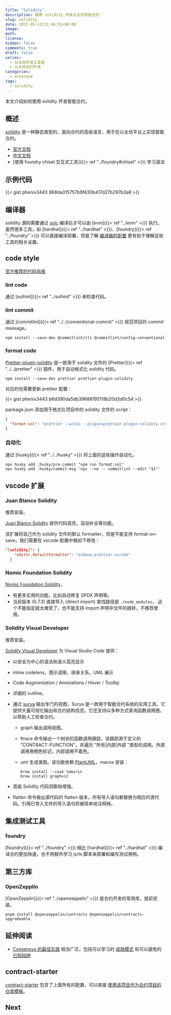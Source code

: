 ```yaml
---
title: "Solidity"
description: 使用 solidity 开发以太坊智能合约
slug: solidity
date: 2022-05-11T21:49:51+08:00
image:
math:
license:
hidden: false
comments: true
draft: false
series:
  - 以太坊开发工具链
  - 以太坊合约开发
categories:
  - ethereum
tags:
  - solidity
---
```


本文介绍如何使用 solidity 开发智能合约。

<!--more-->

## 概述

[solidity](https://soliditylang.org/) 是一种静态类型的、面向合约的高级语言，用于在以太坊平台上实现智能合约。

- [官方文档](https://docs.soliditylang.org/zh/latest/index.html)
- [中文文档](https://docs.soliditylang.org/zh/latest/)
- [使用 foundry chisel 交互式工具]({{< ref "../foundry#chisel" >}}) 学习语法

## 示例代码

{{< gist phenix3443 868da315757b9f430b417d27b297b3a6 >}}

## 编译器

solidity 源码需要通过 [solc](https://docs.soliditylang.org/zh/latest/installing-solidity.html) 编译后才可以由 [evm]({{< ref "../evm" >}}) 执行。虽然很多工具，如 [hardhat]({{< ref "../hardhat" >}})、[foundry]({{< ref "../foundry" >}}) 可以直接编译部署，但是了解 [编译器的配置](https://docs.soliditylang.org/zh/latest/using-the-compiler.html) 更有助于理解这些工具的相关设置。

## code style

[官方推荐的代码风格](https://docs.soliditylang.org/zh/latest/natspec-format.html#natspec)

### lint code

通过 [solhint]({{< ref "../solhint" >}}) 来检查代码。

### lint commit

通过 [commitlint]({{< ref "../../conventional-commit" >}}) 规范项目的 commit message。

```shell
npm install --save-dev @commitlint/cli @commitlint/config-conventional
```

### format code

[Prettier-plugin-solidity](https://github.com/prettier-solidity/prettier-plugin-solidity) 是一款用于 solidity 文件的 [Prettier]({{< ref "../../prettier" >}}) 插件，用于自动格式化 solidity 代码。

```shell
npm install --save-dev prettier prettier-plugin-solidity
```

对应的也需要更新 prettier 配置：

{{< gist phenix3443 b6d390da5db39688195118b20d3d0c54 >}}

package.json 添加用于格式化项目中的 solidity 文件的 script：

```json
{
  "format:sol": "prettier --write --plugin=prettier-plugin-solidity src/**/*.sol script/**/*.sol test/**/*.sol"
}
```

### 自动化

通过 [husky]({{< ref "../../husky" >}}) 将上面的这些操作自动化。

```shell
npx husky add .husky/pre-commit "npm run format:sol"
npx husky add .husky/commit-msg 'npx --no -- commitlint --edit "$1"'
```

## vscode 扩展

### Juan Blanco Solidity

推荐安装。

[Juan Blanco Solidity](https://marketplace.visualstudio.com/items?itemName=JuanBlanco.solidity) 提供代码高亮，自动补全等功能。

该扩展将自己作为 solidity 文件的默认 formatter，但是不能支持 format-on-save，我们需要在 vscode 配置中做如下修改：

```json
"[solidity]": {
    "editor.defaultFormatter": "esbenp.prettier-vscode"
  }
```

### Nomic Foundation Solidity

[Nomic Foundation Solidity](https://marketplace.visualstudio.com/items?itemName=NomicFoundation.hardhat-solidity)，

- 有更多实用的功能，比如自动修复 SPDX 声明等。
- 当前版本 (0.7.3) 直接导入 (direct import) 查找路径是 `./node_modules`， 这个不能指定就太难受了，也不能支持 import 声明中文件的跳转，不推荐使用。

### Solidity Visual Developer

推荐安装。

[Solidity Visual Developer](https://marketplace.visualstudio.com/items?itemName=tintinweb.solidity-visual-auditor) 为 Visual Studio Code 提供：

- 以安全为中心的语法和语义高亮显示
- inline codelens，图示调用、继承关系，UML 展示
- Code Augmentation / Annotations / Hover / Tooltip
- 详细的 outline。
- 通过 [surya](https://github.com/ConsenSys/surya) 输出专门的视图，Surya 是一款用于智能合约系统的实用工具。它提供大量可视化输出和合约结构信息。它还支持以多种方式查询函数调用图，以帮助人工检查合约。

  - graph 输出调用视图。
  - ftrace 命令输出一个树状的函数调用跟踪，该跟踪源于定义的 "CONTRACT::FUNCTION"，并遍历 "所有|内部|外部 "类型的调用。外部调用用橙色标记，内部调用不着色。
  - uml 生成类图。该功能依赖 [PlantUML](https://plantuml.com/zh/)，macos 安装：

    ```shell
    brew install --cask temurin
    brew install graphviz
    ```

- 高级 Solidity 代码洞察和增强。
- flatten 命令输出源代码的 flatten 版本，所有导入语句都替换为相应的源代码。引用已导入文件的导入语句将被简单地注释掉。

## 集成测试工具

### foundry

[foundry]({{< ref "../foundry" >}}) 相比 [hardhat]({{< ref "../hardhat" >}}) 编译合约更加快速，也不用额外学习 js/ts 脚本来部署和编写测试用例。

## 第三方库

### OpenZepplin

[OpenZepplin]({{< ref "../openzeppelin" >}}) 是合约开发的常用库，提前安装。

```shell
pnpm install @openzeppelin/contracts @openzeppelin/contracts-upgradeable
```

## 延伸阅读

- [Consensys 的最佳实践](https://consensys.github.io/smart-contract-best-practices/) 相当广泛，包括可以学习的 [成熟模式](https://consensys.github.io/smart-contract-best-practices/development-recommendations/) 和可以避免的 [已知陷阱](https://consensys.github.io/smart-contract-best-practices/attacks/)

## contract-starter

[contract-starter](https://github.com/phenix3443/contract_starter) 包含了上面所有的配置，可以直接 [使用该项目作为合约项目的仓库模板](https://docs.github.com/en/repositories/creating-and-managing-repositories/creating-a-repository-from-a-template)。

## Next
